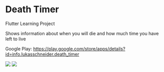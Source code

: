 # Death Timer

Flutter Learning Project

Shows information about when you will die and how much time you have left to live

Google Play: https://play.google.com/store/apps/details?id=info.lukasschneider.death_timer

![](https://i.imgur.com/nkPkiy4m.png)
![](https://i.imgur.com/3JBunYpm.png)
